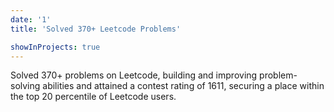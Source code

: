 ```yaml
---
date: '1'
title: 'Solved 370+ Leetcode Problems'

showInProjects: true
---
```


Solved 370+ problems on Leetcode, building and improving problem-solving abilities and attained a contest rating of 1611, securing a place within the top 20 percentile of Leetcode users.
